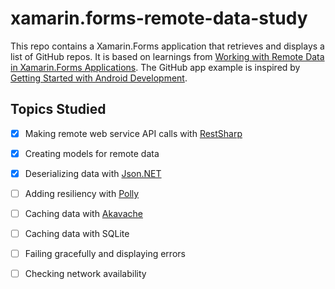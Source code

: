 # xamarin.forms-remote-data-study

This repo contains a Xamarin.Forms application that retrieves and displays a list of GitHub repos. It is based on learnings from [Working with Remote Data in Xamarin.Forms Applications](https://www.pluralsight.com/courses/remote-data-xamarin-forms-applications). The GitHub app example is inspired by [Getting Started with Android Development](https://www.pluralsight.com/courses/getting-started-android-development).

## Topics Studied

- [x] Making remote web service API calls with [RestSharp](https://restsharp.dev)
- [x] Creating models for remote data
- [x] Deserializing data with [Json.NET](https://www.newtonsoft.com/json)
- [ ] Adding resiliency with [Polly](https://github.com/App-vNext/Polly)
- [ ] Caching data with [Akavache](https://github.com/reactiveui/Akavache)
- [ ] Caching data with SQLite
- [ ] Failing gracefully and displaying errors
- [ ] Checking network availability

